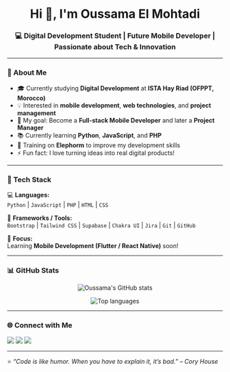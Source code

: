 <h1 align="center">Hi 👋, I'm Oussama El Mohtadi</h1>
<h3 align="center">💻 Digital Development Student | Future Mobile Developer | Passionate about Tech & Innovation</h3>

---

### 🚀 About Me
- 🎓 Currently studying **Digital Development** at **ISTA Hay Riad (OFPPT, Morocco)**
- 💡 Interested in **mobile development**, **web technologies**, and **project management**
- 🎯 My goal: Become a **Full-stack Mobile Developer** and later a **Project Manager**
- 📚 Currently learning **Python**, **JavaScript**, and **PHP**
- 🌱 Training on **Elephorm** to improve my development skills
- ⚡ Fun fact: I love turning ideas into real digital products!

---

### 🧠 Tech Stack
💻 **Languages:**  
`Python` | `JavaScript` | `PHP` | `HTML` | `CSS`

🧩 **Frameworks / Tools:**  
`Bootstrap` | `Tailwind CSS` | `Supabase` | `Chakra UI` | `Jira` | `Git` | `GitHub`

📱 **Focus:**  
Learning **Mobile Development (Flutter / React Native)** soon!

---

### 📊 GitHub Stats
<p align="center">
  <img src="https://github-readme-stats.vercel.app/api?username=OSM-arch&show_icons=true&theme=tokyonight" alt="Oussama's GitHub stats" />
</p>

<p align="center">
  <img src="https://github-readme-stats.vercel.app/api/top-langs/?username=OSM-arch&layout=compact&theme=tokyonight" alt="Top languages" />
</p>

---

### 🌐 Connect with Me
<p align="left">
  <a href="https://linkedin.com/in/your-link" target="_blank"><img src="https://img.shields.io/badge/LinkedIn-0A66C2?style=for-the-badge&logo=linkedin&logoColor=white"/></a>
  <a href="mailto:your.email@example.com"><img src="https://img.shields.io/badge/Gmail-D14836?style=for-the-badge&logo=gmail&logoColor=white"/></a>
  <a href="https://github.com/oussamaelmohtadi"><img src="https://img.shields.io/badge/GitHub-171515?style=for-the-badge&logo=github&logoColor=white"/></a>
</p>

---

⭐️ *“Code is like humor. When you have to explain it, it’s bad.” – Cory House*

